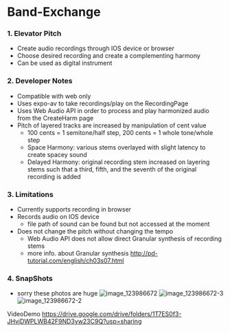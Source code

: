 # Band-Exchange

### 1. Elevator Pitch
- Create audio recordings through IOS device or browser
- Choose desired recording and create a complementing harmony
- Can be used as digital instrument

### 2. Developer Notes

- Compatible with web only
- Uses expo-av to take recordings/play on the RecordingPage
- Uses Web Audio API in order to process and play harmonized audio from the CreateHarm page
- Pitch of layered tracks are increased by manipulation of cent value
  - 100 cents = 1 semitone/half step, 200 cents = 1 whole tone/whole step
  - Space Harmony: various stems overlayed with slight latency to create spacey sound
  - Delayed Harmony: original recording stem increased on layering stems such that a third, fifth, and the seventh of the original recording is added

### 3. Limitations

- Currently supports recording in browser
- Records audio on IOS device
  - file path of sound can be found but not accessed at the moment
- Does not change the pitch without changing the tempo
  - Web Audio API does not allow direct Granular synthesis of recording stems
  - more info. about Granular synthesis http://pd-tutorial.com/english/ch03s07.html

### 4. SnapShots
- sorry these photos are huge
![image_123986672](https://user-images.githubusercontent.com/50627842/144575092-d4dcf5d1-3a5c-4131-b6eb-3bc6723c89ce.JPG)
![image_123986672-3](https://user-images.githubusercontent.com/50627842/144575091-e668f236-cb3b-40b6-8c7e-a76e33a18194.JPG)
![image_123986672-2](https://user-images.githubusercontent.com/50627842/144575090-c2b6cade-c68d-4a88-ac42-e7de131673d6.JPG)

VideoDemo
https://drive.google.com/drive/folders/1T7ES0f3-JHvjDWPLWB42F9ND3yw23C9Q?usp=sharing

